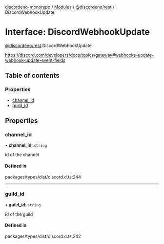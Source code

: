 [discordeno-monorepo](../README.md) / [Modules](../modules.md) / [@discordeno/rest](../modules/discordeno_rest.md) / DiscordWebhookUpdate

# Interface: DiscordWebhookUpdate

[@discordeno/rest](../modules/discordeno_rest.md).DiscordWebhookUpdate

https://discord.com/developers/docs/topics/gateway#webhooks-update-webhook-update-event-fields

## Table of contents

### Properties

- [channel_id](discordeno_rest.DiscordWebhookUpdate.md#channel_id)
- [guild_id](discordeno_rest.DiscordWebhookUpdate.md#guild_id)

## Properties

### channel_id

• **channel_id**: `string`

id of the channel

#### Defined in

packages/types/dist/discord.d.ts:244

---

### guild_id

• **guild_id**: `string`

id of the guild

#### Defined in

packages/types/dist/discord.d.ts:242
